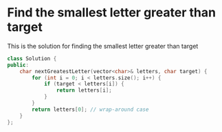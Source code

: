 # Find the smallest letter greater than target

This is the solution for finding the smallest letter greater than target

```cpp
class Solution {
public:
    char nextGreatestLetter(vector<char>& letters, char target) {
        for (int i = 0; i < letters.size(); i++) {
            if (target < letters[i]) {
                return letters[i];
            }
        }
        return letters[0]; // wrap-around case
    }
};
```